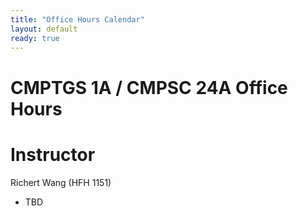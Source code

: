 ```yaml
---
title: "Office Hours Calendar"
layout: default
ready: true
---
```


<h1><strong>CMPTGS 1A / CMPSC 24A Office Hours</strong></h1>

# Instructor
Richert Wang (HFH 1151)
* TBD

